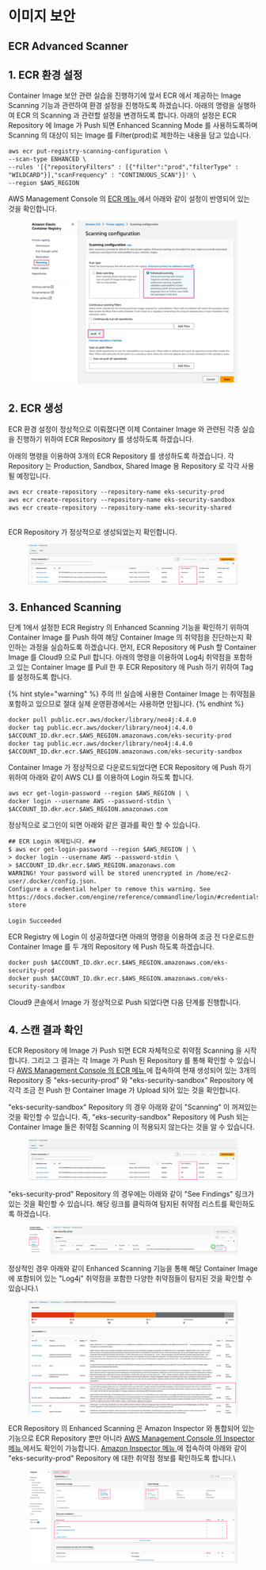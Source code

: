 # 이미지 보안

## ECR Advanced Scanner

## 1. ECR 환경 설정

Container Image 보안 관련 실습을 진행하기에 앞서 ECR 에서 제공하는 Image Scanning 기능과 관련하여 환경 설정을 진행하도록 하겠습니다. 아래의 명령을 실행하여 ECR 의 Scanning 과 관련할 설정을 변경하도록 합니다. 아래의 설정은 ECR Repository 에 Image 가 Push 되면 Enhanced Scanning Mode 를 사용하도록하며 Scanning 의 대상이 되는 Image 를 Filter(prod)로 제한하는 내용을 담고 있습니다.

```
aws ecr put-registry-scanning-configuration \
--scan-type ENHANCED \
--rules '[{"repositoryFilters" : [{"filter":"prod","filterType" : "WILDCARD"}],"scanFrequency" : "CONTINUOUS_SCAN"}]' \
--region $AWS_REGION

```

AWS Management Console 의 [ECR 메뉴 ](https://ap-northeast-2.console.aws.amazon.com/ecr/private-registry/edit-scanning?region=ap-northeast-2)에서 아래와 같이 설정이 반영되어 있는 것을 확인합니다.



<figure><img src="../.gitbook/assets/image (1) (1).png" alt=""><figcaption></figcaption></figure>

## 2. ECR 생성

ECR 환경 설정이 정상적으로 이뤄졌다면 이제 Container Image 와 관련된 각종 실습을 진행하기 위하여 ECR Repository 를 생성하도록 하겠습니다.

아래의 명령을 이용하여 3개의 ECR Repository 를 생성하도록 하겠습니다. 각 Repository 는 Production, Sandbox, Shared Image 용 Repository 로 각각 사용될 예정입니다.

```
aws ecr create-repository --repository-name eks-security-prod
aws ecr create-repository --repository-name eks-security-sandbox
aws ecr create-repository --repository-name eks-security-shared

```

\
ECR Repository 가 정상적으로 생성되었는지 확인합니다.

<figure><img src="../.gitbook/assets/image (4).png" alt=""><figcaption></figcaption></figure>

## 3. Enhanced Scanning

단계 1에서 설정한 ECR Registry 의 Enhanced Scanning 기능을 확인하기 위하여 Container Image 를 Push 하여 해당 Container Image 의 취약점을 진단하는지 확인하는 과정을 실습하도록 하겠습니다. 먼저, ECR Repository 에 Push 할 Container Image 를 Cloud9 으로 Pull 합니다. 아래의 명령을 이용하여 Log4j 취약점을 포함하고 있는 Container Image 를 Pull 한 후 ECR Repository 에 Push 하기 위하여 Tag 를 설정하도록 합니다.

{% hint style="warning" %}
주의 !!! 실습에 사용한 Container Image 는 취약점을 포함하고 있으므로 절대 실제 운영환경에서는 사용하면 안됩니다.
{% endhint %}

```
docker pull public.ecr.aws/docker/library/neo4j:4.4.0
docker tag public.ecr.aws/docker/library/neo4j:4.4.0 $ACCOUNT_ID.dkr.ecr.$AWS_REGION.amazonaws.com/eks-security-prod
docker tag public.ecr.aws/docker/library/neo4j:4.4.0 $ACCOUNT_ID.dkr.ecr.$AWS_REGION.amazonaws.com/eks-security-sandbox

```

Container Image 가 정상적으로 다운로드되었다면 ECR Repository 에 Push 하기 위하여 아래와 같이 AWS CLI 를 이용하여 Login 하도록 합니다.

```
aws ecr get-login-password --region $AWS_REGION | \
docker login --username AWS --password-stdin \
$ACCOUNT_ID.dkr.ecr.$AWS_REGION.amazonaws.com

```

정상적으로 로그인이 되면 아래와 같은 결과를 확인 할 수 있습니다.

```
## ECR Login 예제입니다. ##
$ aws ecr get-login-password --region $AWS_REGION | \
> docker login --username AWS --password-stdin \
> $ACCOUNT_ID.dkr.ecr.$AWS_REGION.amazonaws.com
WARNING! Your password will be stored unencrypted in /home/ec2-user/.docker/config.json.
Configure a credential helper to remove this warning. See
https://docs.docker.com/engine/reference/commandline/login/#credentials-store

Login Succeeded

```

ECR Registry 에 Login 이 성공하였다면 아래의 명령을 이용하여 조금 전 다운로드한 Container Image 를 두 개의 Repository 에 Push 하도록 하겠습니다.

```
docker push $ACCOUNT_ID.dkr.ecr.$AWS_REGION.amazonaws.com/eks-security-prod
docker push $ACCOUNT_ID.dkr.ecr.$AWS_REGION.amazonaws.com/eks-security-sandbox

```

Cloud9 콘솔에서 Image 가 정상적으로 Push 되었다면 다음 단계를 진행합니다.



## 4. 스캔 결과 확인

ECR Repository 에 Image 가 Push 되면 ECR 자체적으로 취약점 Scanning 을 시작합니다. 그리고 그 결과는 각 Image 가 Push 된 Repository 를 통해 확인할 수 있습니다 [AWS Management Console 의 ECR 메뉴 ](https://ap-northeast-2.console.aws.amazon.com/ecr/repositories?region=ap-northeast-2) 에 접속하여 현재 생성되어 있는 3개의 Repository 중 "eks-security-prod" 와 "eks-security-sandbox" Repository 에 각각 조금 전 Push 한 Container Image 가 Upload 되어 있는 것을 확인합니다.

"eks-security-sandbox" Repository 의 경우 아래와 같이 "Scanning" 이 꺼져있는 것을 확인할 수 있습니다. 즉, "eks-security-sandbox" Repository 에 Push 되는 Container Image 들은 취약점 Scanning 이 적용되지 않는다는 것을 알 수 있습니다.

<figure><img src="../.gitbook/assets/image (7) (1).png" alt=""><figcaption></figcaption></figure>

"eks-security-prod" Repository 의 경우에는 아래와 같이 "See Findings" 링크가 있는 것을 확인할 수 있습니다. 해당 링크를 클릭하여 탐지된 취약점 리스트를 확인하도록 하겠습니다.

<figure><img src="../.gitbook/assets/image (3) (1).png" alt=""><figcaption></figcaption></figure>

정상적인 경우 아래와 같이 Enhanced Scanning 기능을 통해 해당 Container Image 에 포함되어 있는 "Log4j" 취약점을 포함한 다양한 취약점들이 탐지된 것을 확인할 수 있습니다.\


<figure><img src="../.gitbook/assets/image (9) (1) (2).png" alt=""><figcaption></figcaption></figure>

ECR Repository 의 Enhanced Scanning 은 Amazon Inspector 와 통합되어 있는 기능으로 ECR Repository 뿐만 아니라 [AWS Management Console 의 Inspector 메뉴 ](https://ap-northeast-2.console.aws.amazon.com/inspector/v2/home?region=ap-northeast-2#/dashboard) 에서도 확인이 가능합니다. [Amazon Inspector 메뉴 ](https://ap-northeast-2.console.aws.amazon.com/inspector/v2/home?region=ap-northeast-2#/dashboard)에 접속하여 아래와 같이 "eks-security-prod" Repository 에 대한 취약점 정보를 확인하도록 합니다.\


<figure><img src="../.gitbook/assets/image (248).png" alt=""><figcaption></figcaption></figure>
